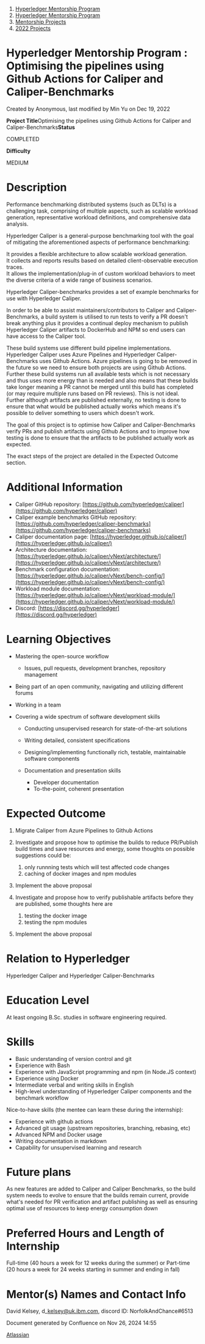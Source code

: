 1. [Hyperledger Mentorship Program](index.html)
2. [Hyperledger Mentorship Program](Hyperledger-Mentorship-Program_21954571.html)
3. [Mentorship Projects](Mentorship-Projects_21954604.html)
4. [2022 Projects](2022-Projects_21954800.html)

# Hyperledger Mentorship Program : Optimising the pipelines using Github Actions for Caliper and Caliper-Benchmarks

Created by Anonymous, last modified by Min Yu on Dec 19, 2022

**Project Title**Optimising the pipelines using Github Actions for Caliper and Caliper-Benchmarks**Status**

COMPLETED

**Difficulty**

MEDIUM  

# Description

Performance benchmarking distributed systems (such as DLTs) is a challenging task, comprising of multiple aspects, such as scalable workload generation, representative workload definitions, and comprehensive data analysis.

Hyperledger Caliper is a general-purpose benchmarking tool with the goal of mitigating the aforementioned aspects of performance benchmarking:

It provides a flexible architecture to allow scalable workload generation.  
It collects and reports results based on detailed client-observable execution traces.  
It allows the implementation/plug-in of custom workload behaviors to meet the diverse criteria of a wide range of business scenarios.

Hyperledger Caliper-benchmarks provides a set of example benchmarks for use with Hyperledger Caliper.

In order to be able to assist maintainers/contributors to Caliper and Caliper-Benchmarks, a build system is utilised to run tests to verify a PR doesn't break anything plus it provides a continual deploy mechanism to publish Hyperledger Caliper artifacts to DockerHub and NPM so end users can have access to the Caliper tool.

These build systems use different build pipeline implementations. Hyperledger Caliper uses Azure Pipelines and Hyperledger Caliper-Benchmarks uses Github Actions. Azure pipelines is going to be removed in the future so we need to ensure both projects are using Github Actions. Further these build systems run all available tests which is not necessary and thus uses more energy than is needed and also means that these builds take longer meaning a PR cannot be merged until this build has completed (or may require multiple runs based on PR reviews). This is not ideal. Further although artifacts are published externally, no testing is done to ensure that what would be published actually works which means it's possible to deliver something to users which doesn't work.

The goal of this project is to optimise how Caliper and Caliper-Benchmarks verify PRs and publish artifacts using Github Actions and to improve how testing is done to ensure that the artifacts to be published actually work as expected.

The exact steps of the project are detailed in the Expected Outcome section.

# Additional Information

- Caliper GitHub repository: [https://github.com/hyperledger/caliper](https://github.com/hyperledger/caliper)
- Caliper example benchmarks GitHub repository: [https://github.com/hyperledger/caliper-benchmarks](https://github.com/hyperledger/caliper-benchmarks)
- Caliper documentation page: [https://hyperledger.github.io/caliper/](https://hyperledger.github.io/caliper/)
- Architecture documentation: [https://hyperledger.github.io/caliper/vNext/architecture/](https://hyperledger.github.io/caliper/vNext/architecture/)
- Benchmark configuration documentation: [https://hyperledger.github.io/caliper/vNext/bench-config/](https://hyperledger.github.io/caliper/vNext/bench-config/)
- Workload module documentation: [https://hyperledger.github.io/caliper/vNext/workload-module/](https://hyperledger.github.io/caliper/vNext/workload-module/)
- Discord: [https://discord.gg/hyperledger](https://discord.gg/hyperledger)

# Learning Objectives

- Mastering the open-source workflow
  
  - Issues, pull requests, development branches, repository management
- Being part of an open community, navigating and utilizing different forums
- Working in a team
- Covering a wide spectrum of software development skills
  
  - Conducting unsupervised research for state-of-the-art solutions
  - Writing detailed, consistent specifications
  - Designing/implementing functionally rich, testable, maintainable software components
  - Documentation and presentation skills
    
    - Developer documentation
    - To-the-point, coherent presentation

# Expected Outcome

1. Migrate Caliper from Azure Pipelines to Github Actions
2. Investigate and propose how to optimise the builds to reduce PR/Publish build times and save resources and energy, some thoughts on possible suggestions could be:
   
   1. only runnning tests which will test affected code changes
   2. caching of docker images and npm modules
3. Implement the above proposal
4. Investigate and propose how to verify publishable artifacts before they are published, some thoughts here are
   
   1. testing the docker image
   2. testing the npm modules
5. Implement the above proposal

# Relation to Hyperledger

Hyperledger Caliper and Hyperledger Caliper-Benchmarks

# Education Level

At least ongoing B.Sc. studies in software engineering required.

# Skills

- Basic understanding of version control and git
- Experience with Bash
- Experience with JavaScript programming and npm (in Node.JS context)
- Experience using Docker
- Intermediate verbal and writing skills in English
- High-level understanding of Hyperledger Caliper components and the benchmark workflow

Nice-to-have skills (the mentee can learn these during the internship):

- Experience with github actions
- Advanced git usage (upstream repositories, branching, rebasing, etc)
- Advanced NPM and Docker usage
- Writing documentation in markdown
- Capability for unsupervised learning and research

# Future plans

As new features are added to Caliper and Caliper Benchmarks, so the build system needs to evolve to ensure that the builds remain current, provide what's needed for PR verification and artifact publishing as well as ensuring optimal use of resources to keep energy consumption down

# Preferred Hours and Length of Internship

Full-time (40 hours a week for 12 weeks during the summer) or Part-time (20 hours a week for 24 weeks starting in summer and ending in fall)

# Mentor(s) Names and Contact Info

David Kelsey, d\_kelsey@uk.ibm.com, discord ID: NorfolkAndChance#6513

Document generated by Confluence on Nov 26, 2024 14:55

[Atlassian](http://www.atlassian.com/)
